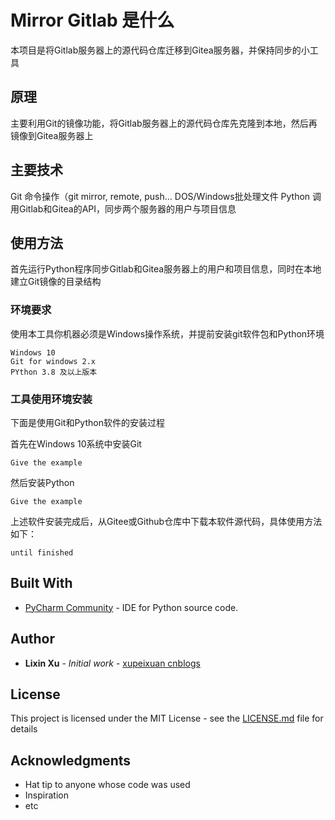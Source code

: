 # Mirror Gitlab 是什么

本项目是将Gitlab服务器上的源代码仓库迁移到Gitea服务器，并保持同步的小工具

## 原理

主要利用Git的镜像功能，将Gitlab服务器上的源代码仓库先克隆到本地，然后再镜像到Gitea服务器上

## 主要技术

Git 命令操作（git mirror, remote, push...
DOS/Windows批处理文件
Python 调用Gitlab和Gitea的API，同步两个服务器的用户与项目信息

## 使用方法

首先运行Python程序同步Gitlab和Gitea服务器上的用户和项目信息，同时在本地建立Git镜像的目录结构

### 环境要求

使用本工具你机器必须是Windows操作系统，并提前安装git软件包和Python环境

```
Windows 10
Git for windows 2.x
PYthon 3.8 及以上版本
```

### 工具使用环境安装

下面是使用Git和Python软件的安装过程

首先在Windows 10系统中安装Git

```
Give the example
```

然后安装Python

```
Give the example
```

上述软件安装完成后，从Gitee或Github仓库中下载本软件源代码，具体使用方法如下：

```
until finished
```

## Built With

* [PyCharm Community](https://www.jetbrains.com.cn/pycharm/download "PyCharm") - IDE for Python source code.

## Author

* **Lixin Xu** - *Initial work* - [xupeixuan cnblogs](https://www.cnblogs.com/xupeixuan/ "xupeixuan cnblogs")

## License

This project is licensed under the MIT License - see the [LICENSE.md](LICENSE.md "LICENSE.md") file for details

## Acknowledgments

* Hat tip to anyone whose code was used
* Inspiration
* etc